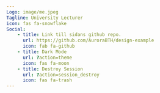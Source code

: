 ```yaml
---
Logo: image/me.jpeg
Tagline: University Lecturer
icon: fas fa-snowflake
Social:
    - title: Link till sidans github repo.
      url: https://github.com/AuroraBTH/design-example
      icon: fab fa-github
    - title: Dark Mode
      url: ?action=theme
      icon: fas fa-moon
    - title: Destroy Session
      url: ?action=session_destroy
      icon: fas fa-trash
---
```

